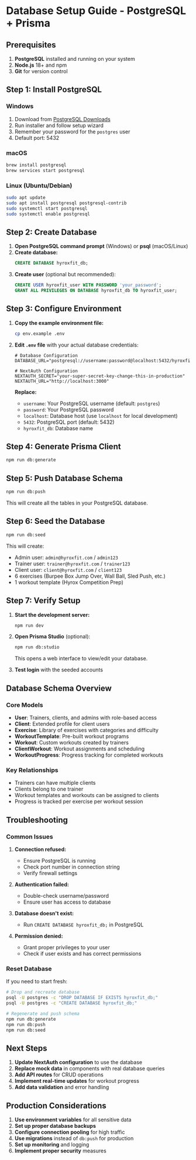 # Database Setup Guide - PostgreSQL + Prisma

## Prerequisites

1. **PostgreSQL** installed and running on your system
2. **Node.js** 18+ and npm
3. **Git** for version control

## Step 1: Install PostgreSQL

### Windows
1. Download from [PostgreSQL Downloads](https://www.postgresql.org/download/windows/)
2. Run installer and follow setup wizard
3. Remember your password for the `postgres` user
4. Default port: 5432

### macOS
```bash
brew install postgresql
brew services start postgresql
```

### Linux (Ubuntu/Debian)
```bash
sudo apt update
sudo apt install postgresql postgresql-contrib
sudo systemctl start postgresql
sudo systemctl enable postgresql
```

## Step 2: Create Database

1. **Open PostgreSQL command prompt** (Windows) or **psql** (macOS/Linux)
2. **Create database:**
   ```sql
   CREATE DATABASE hyroxfit_db;
   ```
3. **Create user** (optional but recommended):
   ```sql
   CREATE USER hyroxfit_user WITH PASSWORD 'your_password';
   GRANT ALL PRIVILEGES ON DATABASE hyroxfit_db TO hyroxfit_user;
   ```

## Step 3: Configure Environment

1. **Copy the example environment file:**
   ```bash
   cp env.example .env
   ```

2. **Edit `.env` file** with your actual database credentials:
   ```env
   # Database Configuration
   DATABASE_URL="postgresql://username:password@localhost:5432/hyroxfit_db"
   
   # NextAuth Configuration
   NEXTAUTH_SECRET="your-super-secret-key-change-this-in-production"
   NEXTAUTH_URL="http://localhost:3000"
   ```

   **Replace:**
   - `username`: Your PostgreSQL username (default: `postgres`)
   - `password`: Your PostgreSQL password
   - `localhost`: Database host (use `localhost` for local development)
   - `5432`: PostgreSQL port (default: 5432)
   - `hyroxfit_db`: Database name

## Step 4: Generate Prisma Client

```bash
npm run db:generate
```

## Step 5: Push Database Schema

```bash
npm run db:push
```

This will create all the tables in your PostgreSQL database.

## Step 6: Seed the Database

```bash
npm run db:seed
```

This will create:
- Admin user: `admin@hyroxfit.com` / `admin123`
- Trainer user: `trainer@hyroxfit.com` / `trainer123`
- Client user: `client@hyroxfit.com` / `client123`
- 6 exercises (Burpee Box Jump Over, Wall Ball, Sled Push, etc.)
- 1 workout template (Hyrox Competition Prep)

## Step 7: Verify Setup

1. **Start the development server:**
   ```bash
   npm run dev
   ```

2. **Open Prisma Studio** (optional):
   ```bash
   npm run db:studio
   ```
   This opens a web interface to view/edit your database.

3. **Test login** with the seeded accounts

## Database Schema Overview

### Core Models

- **User**: Trainers, clients, and admins with role-based access
- **Client**: Extended profile for client users
- **Exercise**: Library of exercises with categories and difficulty
- **WorkoutTemplate**: Pre-built workout programs
- **Workout**: Custom workouts created by trainers
- **ClientWorkout**: Workout assignments and scheduling
- **WorkoutProgress**: Progress tracking for completed workouts

### Key Relationships

- Trainers can have multiple clients
- Clients belong to one trainer
- Workout templates and workouts can be assigned to clients
- Progress is tracked per exercise per workout session

## Troubleshooting

### Common Issues

1. **Connection refused:**
   - Ensure PostgreSQL is running
   - Check port number in connection string
   - Verify firewall settings

2. **Authentication failed:**
   - Double-check username/password
   - Ensure user has access to database

3. **Database doesn't exist:**
   - Run `CREATE DATABASE hyroxfit_db;` in PostgreSQL

4. **Permission denied:**
   - Grant proper privileges to your user
   - Check if user exists and has correct permissions

### Reset Database

If you need to start fresh:

```bash
# Drop and recreate database
psql -U postgres -c "DROP DATABASE IF EXISTS hyroxfit_db;"
psql -U postgres -c "CREATE DATABASE hyroxfit_db;"

# Regenerate and push schema
npm run db:generate
npm run db:push
npm run db:seed
```

## Next Steps

1. **Update NextAuth configuration** to use the database
2. **Replace mock data** in components with real database queries
3. **Add API routes** for CRUD operations
4. **Implement real-time updates** for workout progress
5. **Add data validation** and error handling

## Production Considerations

1. **Use environment variables** for all sensitive data
2. **Set up proper database backups**
3. **Configure connection pooling** for high traffic
4. **Use migrations** instead of `db:push` for production
5. **Set up monitoring** and logging
6. **Implement proper security** measures


